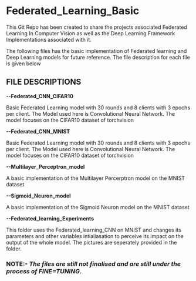 # Federated_Learning_Basic

This Git Repo has been created to share the projects associated Federated Learning In Computer Vision as well as the Deep Learning Framework Implementations associated with it. 

The following files has the basic implementation of Federated learning and Deep Learning models for future reference. The file description for each file is given below

## FILE DESCRIPTIONS

**--Federated_CNN_CIFAR10**

Basic Federated Learning model with 30 rounds and 8 clients with 3 epochs per client. The Model used here is Convolutional Neural Network. The model focuses on the CIFAR10 dataset of torchvision

**--Federated_CNN_MNIST**

Basic Federated Learning model with 30 rounds and 8 clients with 3 epochs per client. The Model used here is Convolutional Neural Network. The model focuses on the CIFAR10 dataset of torchvision

**--Multilayer_Perceptron_model**

A basic implementation of the Multilayer Percerptron model on the MNIST dataset

**--Sigmoid_Neuron_model**

A basic implementation of the Sigmoid Neuron model on the MNIST dataset

**--Federated_learning_Experiments**

This folder uses the Federated_learning_CNN on MNIST and changes its parameters and other variables intialiasation to perceive its impact on the output of the whole model. The pictures are seperately provided in the folder.

### NOTE:- *The files are still not finalised and are still under the process of FINE=TUNING.*